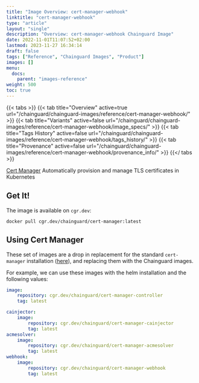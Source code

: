 ```yaml
---
title: "Image Overview: cert-manager-webhook"
linktitle: "cert-manager-webhook"
type: "article"
layout: "single"
description: "Overview: cert-manager-webhook Chainguard Image"
date: 2022-11-01T11:07:52+02:00
lastmod: 2023-11-27 16:34:14
draft: false
tags: ["Reference", "Chainguard Images", "Product"]
images: []
menu: 
  docs: 
    parent: "images-reference"
weight: 500
toc: true
---
```


{{< tabs >}}
{{< tab title="Overview" active=true url="/chainguard/chainguard-images/reference/cert-manager-webhook/" >}}
{{< tab title="Variants" active=false url="/chainguard/chainguard-images/reference/cert-manager-webhook/image_specs/" >}}
{{< tab title="Tags History" active=false url="/chainguard/chainguard-images/reference/cert-manager-webhook/tags_history/" >}}
{{< tab title="Provenance" active=false url="/chainguard/chainguard-images/reference/cert-manager-webhook/provenance_info/" >}}
{{</ tabs >}}



<!--overview:start-->
[Cert Manager](https://cert-manager.io/) Automatically provision and manage TLS certificates in Kubernetes
<!--overview:end-->

<!--getting:start-->
## Get It!
The image is available on `cgr.dev`:

```
docker pull cgr.dev/chainguard/cert-manager:latest
```
<!--getting:end-->

<!--body:start-->
## Using Cert Manager

These set of images are a drop in replacement for the standard `cert-manager` installation ([here](https://cert-manager.io/docs/installation/)), and replacing them with the Chainguard images.

For example, we can use these images with the helm installation and the following values:

```yaml
image:
    repository: cgr.dev/chainguard/cert-manager-controller
    tag: latest

cainjector:
    image:
        repository: cgr.dev/chainguard/cert-manager-cainjector
        tag: latest
acmesolver:
    image:
        repository: cgr.dev/chainguard/cert-manager-acmesolver
        tag: latest
webhook:
    image:
        repository: cgr.dev/chainguard/cert-manager-webhook
        tag: latest
```
<!--body:end-->

